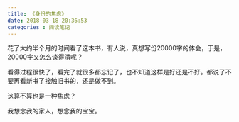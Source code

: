 ```yaml
---
title: 《身份的焦虑》
date: 2018-03-18 20:36:53
categories : 阅读笔记
---
```


花了大约半个月的时间看了这本书，有人说，真想写份20000字的体会，于是，20000字又怎么谈得清呢？

看得过程很快了，看完了就很多都忘记了，也不知道这样是好还是不好。都说了不要再看新书了接触旧书的，还是做不到。

这算不算也是一种焦虑？

我想念我的家人，想念我的宝宝。